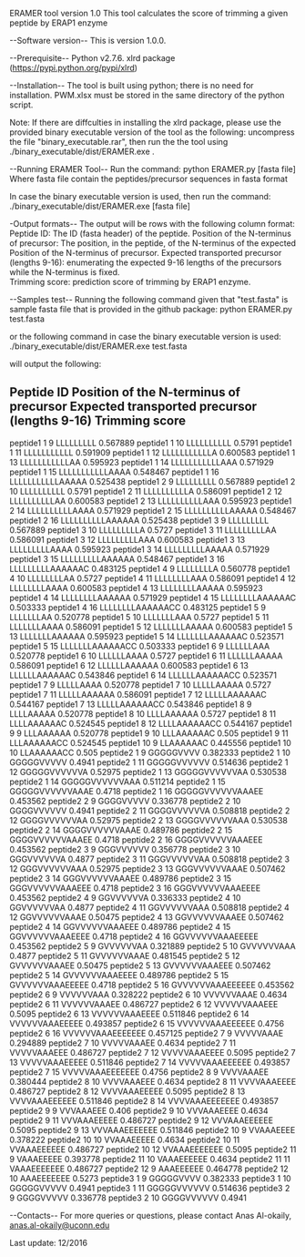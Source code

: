 
ERAMER tool version 1.0
This tool calculates the score of trimming a given peptide by ERAP1 enzyme

--Software version--
This is version 1.0.0.

--Prerequisite--
Python v2.7.6. 
xlrd package (https://pypi.python.org/pypi/xlrd)

--Installation--
The tool is built using python; there is no need for installation.
PWM.xlsx must be stored in the same directory of the python script. 

Note: If there are diffculties in installing the xlrd package, please use the provided binary executable version of the tool as the following: uncompress the file "binary_executable.rar", then run the the tool using ./binary_executable/dist/ERAMER.exe .  

--Running ERAMER Tool--
Run the command: 
python ERAMER.py [fasta file]
Where fasta file contain the peptides/precursor sequences in fasta format 

In case the binary executable version is used, then run the command:
./binary_executable/dist/ERAMER.exe [fasta file]


-Output formats--
The output will be rows with the following column format:
Peptide ID: The ID (fasta header) of the peptide.
Position of the N-terminus of precursor: The position, in the peptide, of the N-terminus of the expected Position of the N-terminus of precursor. 
Expected transported precursor (lengths 9-16): enumerating the expected 9-16 lengths of the precursors while the N-terminus is fixed.   
Trimming score: prediction score of trimming by ERAP1 enzyme. 


--Samples test--
Running the following command given that "test.fasta" is sample fasta file that is provided in the github package: 
python ERAMER.py test.fasta 

or the following command in case the binary executable version is used:
./binary_executable/dist/ERAMER.exe test.fasta

will output the following:

Peptide ID	Position of the N-terminus of precursor 	Expected transported precursor (lengths 9-16)	Trimming score
--------------------------------------------------------------------------------------------------------
peptide1 	1 	9 	LLLLLLLLL         	0.567889
peptide1 	1 	10 	LLLLLLLLLL        	0.5791
peptide1 	1 	11 	LLLLLLLLLLL       	0.591909
peptide1 	1 	12 	LLLLLLLLLLLA      	0.600583
peptide1 	1 	13 	LLLLLLLLLLLAA     	0.595923
peptide1 	1 	14 	LLLLLLLLLLLAAA    	0.571929
peptide1 	1 	15 	LLLLLLLLLLLAAAA   	0.548467
peptide1 	1 	16 	LLLLLLLLLLLAAAAA  	0.525438
peptide1 	2 	9 	LLLLLLLLL         	0.567889
peptide1 	2 	10 	LLLLLLLLLL        	0.5791
peptide1 	2 	11 	LLLLLLLLLLA       	0.586091
peptide1 	2 	12 	LLLLLLLLLLAA      	0.600583
peptide1 	2 	13 	LLLLLLLLLLAAA     	0.595923
peptide1 	2 	14 	LLLLLLLLLLAAAA    	0.571929
peptide1 	2 	15 	LLLLLLLLLLAAAAA   	0.548467
peptide1 	2 	16 	LLLLLLLLLLAAAAAA  	0.525438
peptide1 	3 	9 	LLLLLLLLL         	0.567889
peptide1 	3 	10 	LLLLLLLLLA        	0.5727
peptide1 	3 	11 	LLLLLLLLLAA       	0.586091
peptide1 	3 	12 	LLLLLLLLLAAA      	0.600583
peptide1 	3 	13 	LLLLLLLLLAAAA     	0.595923
peptide1 	3 	14 	LLLLLLLLLAAAAA    	0.571929
peptide1 	3 	15 	LLLLLLLLLAAAAAA   	0.548467
peptide1 	3 	16 	LLLLLLLLLAAAAAAC  	0.483125
peptide1 	4 	9 	LLLLLLLLA         	0.560778
peptide1 	4 	10 	LLLLLLLLAA        	0.5727
peptide1 	4 	11 	LLLLLLLLAAA       	0.586091
peptide1 	4 	12 	LLLLLLLLAAAA      	0.600583
peptide1 	4 	13 	LLLLLLLLAAAAA     	0.595923
peptide1 	4 	14 	LLLLLLLLAAAAAA    	0.571929
peptide1 	4 	15 	LLLLLLLLAAAAAAC   	0.503333
peptide1 	4 	16 	LLLLLLLLAAAAAACC  	0.483125
peptide1 	5 	9 	LLLLLLLAA         	0.520778
peptide1 	5 	10 	LLLLLLLAAA        	0.5727
peptide1 	5 	11 	LLLLLLLAAAA       	0.586091
peptide1 	5 	12 	LLLLLLLAAAAA      	0.600583
peptide1 	5 	13 	LLLLLLLAAAAAA     	0.595923
peptide1 	5 	14 	LLLLLLLAAAAAAC    	0.523571
peptide1 	5 	15 	LLLLLLLAAAAAACC   	0.503333
peptide1 	6 	9 	LLLLLLAAA         	0.520778
peptide1 	6 	10 	LLLLLLAAAA        	0.5727
peptide1 	6 	11 	LLLLLLAAAAA       	0.586091
peptide1 	6 	12 	LLLLLLAAAAAA      	0.600583
peptide1 	6 	13 	LLLLLLAAAAAAC     	0.543846
peptide1 	6 	14 	LLLLLLAAAAAACC    	0.523571
peptide1 	7 	9 	LLLLLAAAA         	0.520778
peptide1 	7 	10 	LLLLLAAAAA        	0.5727
peptide1 	7 	11 	LLLLLAAAAAA       	0.586091
peptide1 	7 	12 	LLLLLAAAAAAC      	0.544167
peptide1 	7 	13 	LLLLLAAAAAACC     	0.543846
peptide1 	8 	9 	LLLLAAAAA         	0.520778
peptide1 	8 	10 	LLLLAAAAAA        	0.5727
peptide1 	8 	11 	LLLLAAAAAAC       	0.524545
peptide1 	8 	12 	LLLLAAAAAACC      	0.544167
peptide1 	9 	9 	LLLAAAAAA         	0.520778
peptide1 	9 	10 	LLLAAAAAAC        	0.505
peptide1 	9 	11 	LLLAAAAAACC       	0.524545
peptide1 	10 	9 	LLAAAAAAC         	0.445556
peptide1 	10 	10 	LLAAAAAACC        	0.505
peptide2 	1 	9 	GGGGGVVVV         	0.382333
peptide2 	1 	10 	GGGGGVVVVV        	0.4941
peptide2 	1 	11 	GGGGGVVVVVV       	0.514636
peptide2 	1 	12 	GGGGGVVVVVVA      	0.52975
peptide2 	1 	13 	GGGGGVVVVVVAA     	0.530538
peptide2 	1 	14 	GGGGGVVVVVVAAA    	0.511214
peptide2 	1 	15 	GGGGGVVVVVVAAAE   	0.4718
peptide2 	1 	16 	GGGGGVVVVVVAAAEE  	0.453562
peptide2 	2 	9 	GGGGVVVVV         	0.336778
peptide2 	2 	10 	GGGGVVVVVV        	0.4941
peptide2 	2 	11 	GGGGVVVVVVA       	0.508818
peptide2 	2 	12 	GGGGVVVVVVAA      	0.52975
peptide2 	2 	13 	GGGGVVVVVVAAA     	0.530538
peptide2 	2 	14 	GGGGVVVVVVAAAE    	0.489786
peptide2 	2 	15 	GGGGVVVVVVAAAEE   	0.4718
peptide2 	2 	16 	GGGGVVVVVVAAAEEE  	0.453562
peptide2 	3 	9 	GGGVVVVVV         	0.356778
peptide2 	3 	10 	GGGVVVVVVA        	0.4877
peptide2 	3 	11 	GGGVVVVVVAA       	0.508818
peptide2 	3 	12 	GGGVVVVVVAAA      	0.52975
peptide2 	3 	13 	GGGVVVVVVAAAE     	0.507462
peptide2 	3 	14 	GGGVVVVVVAAAEE    	0.489786
peptide2 	3 	15 	GGGVVVVVVAAAEEE   	0.4718
peptide2 	3 	16 	GGGVVVVVVAAAEEEE  	0.453562
peptide2 	4 	9 	GGVVVVVVA         	0.336333
peptide2 	4 	10 	GGVVVVVVAA        	0.4877
peptide2 	4 	11 	GGVVVVVVAAA       	0.508818
peptide2 	4 	12 	GGVVVVVVAAAE      	0.50475
peptide2 	4 	13 	GGVVVVVVAAAEE     	0.507462
peptide2 	4 	14 	GGVVVVVVAAAEEE    	0.489786
peptide2 	4 	15 	GGVVVVVVAAAEEEE   	0.4718
peptide2 	4 	16 	GGVVVVVVAAAEEEEE  	0.453562
peptide2 	5 	9 	GVVVVVVAA         	0.321889
peptide2 	5 	10 	GVVVVVVAAA        	0.4877
peptide2 	5 	11 	GVVVVVVAAAE       	0.481545
peptide2 	5 	12 	GVVVVVVAAAEE      	0.50475
peptide2 	5 	13 	GVVVVVVAAAEEE     	0.507462
peptide2 	5 	14 	GVVVVVVAAAEEEE    	0.489786
peptide2 	5 	15 	GVVVVVVAAAEEEEE   	0.4718
peptide2 	5 	16 	GVVVVVVAAAEEEEEE  	0.453562
peptide2 	6 	9 	VVVVVVAAA         	0.328222
peptide2 	6 	10 	VVVVVVAAAE        	0.4634
peptide2 	6 	11 	VVVVVVAAAEE       	0.486727
peptide2 	6 	12 	VVVVVVAAAEEE      	0.5095
peptide2 	6 	13 	VVVVVVAAAEEEE     	0.511846
peptide2 	6 	14 	VVVVVVAAAEEEEE    	0.493857
peptide2 	6 	15 	VVVVVVAAAEEEEEE   	0.4756
peptide2 	6 	16 	VVVVVVAAAEEEEEEE  	0.457125
peptide2 	7 	9 	VVVVVAAAE         	0.294889
peptide2 	7 	10 	VVVVVAAAEE        	0.4634
peptide2 	7 	11 	VVVVVAAAEEE       	0.486727
peptide2 	7 	12 	VVVVVAAAEEEE      	0.5095
peptide2 	7 	13 	VVVVVAAAEEEEE     	0.511846
peptide2 	7 	14 	VVVVVAAAEEEEEE    	0.493857
peptide2 	7 	15 	VVVVVAAAEEEEEEE   	0.4756
peptide2 	8 	9 	VVVVAAAEE         	0.380444
peptide2 	8 	10 	VVVVAAAEEE        	0.4634
peptide2 	8 	11 	VVVVAAAEEEE       	0.486727
peptide2 	8 	12 	VVVVAAAEEEEE      	0.5095
peptide2 	8 	13 	VVVVAAAEEEEEE     	0.511846
peptide2 	8 	14 	VVVVAAAEEEEEEE    	0.493857
peptide2 	9 	9 	VVVAAAEEE         	0.406
peptide2 	9 	10 	VVVAAAEEEE        	0.4634
peptide2 	9 	11 	VVVAAAEEEEE       	0.486727
peptide2 	9 	12 	VVVAAAEEEEEE      	0.5095
peptide2 	9 	13 	VVVAAAEEEEEEE     	0.511846
peptide2 	10 	9 	VVAAAEEEE         	0.378222
peptide2 	10 	10 	VVAAAEEEEE        	0.4634
peptide2 	10 	11 	VVAAAEEEEEE       	0.486727
peptide2 	10 	12 	VVAAAEEEEEEE      	0.5095
peptide2 	11 	9 	VAAAEEEEE         	0.393778
peptide2 	11 	10 	VAAAEEEEEE        	0.4634
peptide2 	11 	11 	VAAAEEEEEEE       	0.486727
peptide2 	12 	9 	AAAEEEEEE         	0.464778
peptide2 	12 	10 	AAAEEEEEEE        	0.5273
peptide3 	1 	9 	GGGGGVVVV         	0.382333
peptide3 	1 	10 	GGGGGVVVVV        	0.4941
peptide3 	1 	11 	GGGGGVVVVVV       	0.514636
peptide3 	2 	9 	GGGGVVVVV         	0.336778
peptide3 	2 	10 	GGGGVVVVVV        	0.4941




--Contacts--
For more queries or questions, please contact
Anas Al-okaily, anas.al-okaily@uconn.edu


Last update: 12/2016
